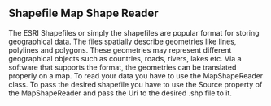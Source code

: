 ## Shapefile Map Shape Reader
The ESRI Shapefiles or simply the shapefiles are popular format for storing geographical data. The files spatially describe geometries like lines, polylines and polygons. These geometries may represent different geographical objects such as countries, roads, rivers, lakes etc. Via a software that supports the format, the geometries can be translated properly on a map.
To read your data you have to use the MapShapeReader class. To pass the desired shapefile you have to use the Source property of the MapShapeReader and pass the Uri to the desired .shp file to it.

[//]: <keywords:InformationLayer, DataSource, ExtendedDataConverter, ToolTipTemplate>